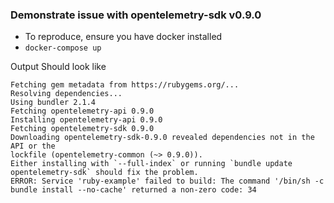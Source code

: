 ### Demonstrate issue with opentelemetry-sdk v0.9.0

- To reproduce, ensure you have docker installed
- `docker-compose up`

Output Should look like

```
Fetching gem metadata from https://rubygems.org/...
Resolving dependencies...
Using bundler 2.1.4
Fetching opentelemetry-api 0.9.0
Installing opentelemetry-api 0.9.0
Fetching opentelemetry-sdk 0.9.0
Downloading opentelemetry-sdk-0.9.0 revealed dependencies not in the API or the
lockfile (opentelemetry-common (~> 0.9.0)).
Either installing with `--full-index` or running `bundle update
opentelemetry-sdk` should fix the problem.
ERROR: Service 'ruby-example' failed to build: The command '/bin/sh -c bundle install --no-cache' returned a non-zero code: 34
```